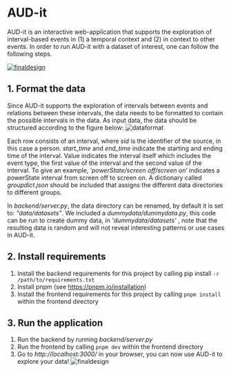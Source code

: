 # AUD-it
AUD-it is an interactive web-application that supports the exploration of interval-based events in (1) a temporal context and (2) in context to other events. In order to run AUD-it with a dataset of interest, one can follow the following steps.

[![finaldesign](https://user-images.githubusercontent.com/25794934/197172162-44cc3ad7-9b9f-4cc9-b4c1-1de292170b06.png)](https://youtu.be/agVUjR1xvfQ)

## 1. Format the data
Since AUD-it supports the exploration of intervals between events and relations between these intervals, the data needs to be formatted to contain the possible intervals in the data. As input data, the data should be structured according to the figure below:
![dataformat](https://user-images.githubusercontent.com/25794934/197168477-54e5f57d-4ac8-4ff6-ac11-9ed41fe62964.png)

Each row consists of an interval, where _sid_ is the identifier of the source, in this case a person. _start_time_ and _end_time_ indicate the starting and ending time of the interval. Value indicates the interval itself which includes the event type, the first value of the interval and the second value of the interval. To give an example, ‘_powerState/screen off/screen on_’ indicates a powerState interval from screen off to screen on. A dictionary called _groupdict.json_ should be included that assigns the different data directories to different groups.

In _backend/server.py_, the data directory can be renamed, by default it is set to: _"data/datasets"_. We included a _dummydata/dummydata.py_, this code can be run to create dummy data, in _'dummydata/datasets'_ , note that the resulting data is random and will not reveal interesting patterns or use cases in AUD-it. 

## 2. Install requirements 
1. Install the backend requirements for this project by calling pip install ```-r /path/to/requirements.txt```
2. Install pnpm (see https://pnpm.io/installation)
3. Install the frontend requirements for this project by calling ```pnpm install``` within the frontend directory

## 3. Run the application
1. Run the backend by running _backend/server.py_
2. Run the frontend by calling ``` pnpm dev ``` within the frontend directory
3. Go to _http://localhost:3000/_ in your browser, you can now use AUD-it to explore your data!
![finaldesign](https://user-images.githubusercontent.com/25794934/197172162-44cc3ad7-9b9f-4cc9-b4c1-1de292170b06.png)
